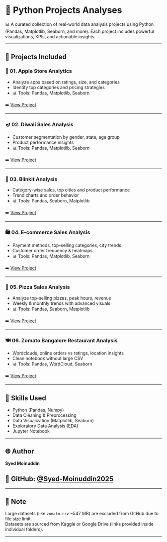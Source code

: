 # 🐍 Python Projects Analyses

📊 A curated collection of real-world data analysis projects using Python (Pandas, Matplotlib, Seaborn, and more). Each project includes powerful visualizations, KPIs, and actionable insights.

---

## 📂 Projects Included

### 📱 01. Apple Store Analytics
- Analyze apps based on ratings, size, and categories
- Identify top categories and pricing strategies
- 📊 Tools: Pandas, Matplotlib, Seaborn

➡️ [View Project](./01_Apple_Store_Analysis) 

---

### 🪔 02. Diwali Sales Analysis
- Customer segmentation by gender, state, age group
- Product performance insights
- 📊 Tools: Pandas, Matplotlib, Seaborn

➡️ [View Project](./02_Diwali_Sales_Analysis)

---

### 🛒 03. Blinkit Analysis
- Category-wise sales, top cities and product performance
- Trend charts and order behavior
- 📊 Tools: Pandas, Seaborn, Matplotlib

➡️ [View Project](./03_Blinkit_Analysis)

---

### 🛍️ 04. E-commerce Sales Analysis
- Payment methods, top-selling categories, city trends
- Customer order frequency & heatmaps
- 📊 Tools: Pandas, Matplotlib, Seaborn

➡️ [View Project](./04_Ecommerce_Sales_Analysis)

---

### 🍕 05. Pizza Sales Analysis
- Analyze top-selling pizzas, peak hours, revenue
- Weekly & monthly trends with advanced visuals
- 📊 Tools: Pandas, Seaborn, Matplotlib

➡️ [View Project](./05_Pizza_Sales_Analysis)

---

### 🍽️ 06. Zomato Bangalore Restaurant Analysis
- Wordclouds, online orders vs ratings, location insights
- Clean notebook without large CSV
- 📊 Tools: Pandas, WordCloud, Seaborn

➡️ [View Project](./06_Zomato_Clean_Project)

---

## 🧠 Skills Used

- Python (Pandas, Numpy)
- Data Cleaning & Preprocessing
- Data Visualization (Matplotlib, Seaborn)
- Exploratory Data Analysis (EDA)
- Jupyter Notebook

---

## 🌐 Author

**Syed Moinuddin**  
## 📘 GitHub: [@Syed-Moinuddin2025](https://github.com/Syed-Moinuddin2025)  


---

## 📌 Note

Large datasets (like `zomato.csv` ~547 MB) are excluded from GitHub due to file size limit.  
Datasets are sourced from Kaggle or Google Drive (links provided inside individual folders).

---

